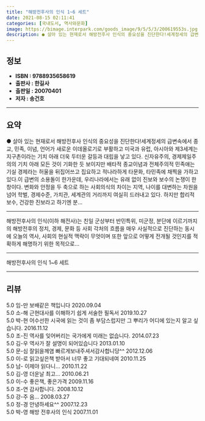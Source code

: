 ```yaml
---
title: "해방전후사의 인식 1~6 세트"
date: 2021-08-15 02:11:41
categories: [국내도서, 역사와문화]
image: https://bimage.interpark.com/goods_image/9/5/5/3/200619553s.jpg
description: ● 살아 있는 현재로서 해방전후사 인식의 중요성을 진단한다!세계정세의 급변속에서 종교, 민족, 이념, 언어가 새로운 이데올로기로 부활하고 미국과 유럽, 아시아와 제3세계는 지구촌이라는 기치 아래 더욱 두터운 갈등과 대립을 낳고 있다. 신자유주의, 경제제일주의의 기치 아래 모든 것이 기
---
```


## **정보**

- **ISBN : 9788935658619**
- **출판사 : 한길사**
- **출판일 : 20070401**
- **저자 : 송건호**

------



## **요약**

●  살아 있는 현재로서 해방전후사 인식의 중요성을 진단한다!세계정세의 급변속에서 종교, 민족, 이념, 언어가 새로운 이데올로기로 부활하고 미국과 유럽, 아시아와 제3세계는 지구촌이라는 기치 아래 더욱 두터운 갈등과 대립을 낳고 있다. 신자유주의, 경제제일주의의 기치 아래 모든 것이 기화한 듯 보이지만 배타적 종교이념과 전체주의적 민족애는 기실 경제라는 허울을 뒤집어쓰고 집요하고 적나라하게 타문화, 타민족에 채찍을 가하고 있다.이 급변의 소용돌이 한가운데, 우리나라에서는 유래 없이 진보와 보수의 논쟁이 한창이다. 변화와 안정을 두 축으로 하는 사회의식의 차이는 지역, 나이를 대변하는 차원을 넘어 학벌, 경제수준, 가치관, 세계관의 거리까지 여실히 드러내고 있다. 하지만 합리적 보수, 건강한 진보라고 하기엔 분...

------

해방전후사의 인식(이하 해전사)는 친일 군상부터 반민특위, 미군정, 분단에 이르기까지의 해방전후의 정치, 경제, 문화 등 사회 각처의 흐름을 매우 사실적으로 진단하는 동시에 오늘의 역사, 사회의 현실적 맥락이 무엇이며 또한 앞으로 어떻게 전개될 것인지를 적확하게 해명하기 위한 목적으로... 

------


해방전후사의 인식 1~6 세트 

------


## **리뷰** 

5.0 임-만 보배같은 책입니다 2020.09.04 <br/>5.0 소-해 근현대사를 이해하기 쉽게 서술한 필독서 2019.10.27 <br/>5.0 박-현 어수선한 시국에 읽는 것이 좀 부담스럽지만 그 뿌리가 어디에 있는지 알고 싶습니다. 2016.11.12 <br/>5.0 조-진 역사를 잊어버리는 국가에게 미래는 없습니다. 2014.07.23 <br/>5.0 김-우 역사가 잘 설명이 되어있습니다 2013.01.10 <br/>5.0 문-심 잘읽을께염 빠르게보내주셔서감사합니당^^ 2012.12.06 <br/>5.0 이-로 읽고싶은책 받아서 너무 좋고 기대되네여 2010.11.25 <br/>5.0 남- 이제야 읽다니... 2010.11.22 <br/>5.0 김-영 더운날 최고... 2010.06.21 <br/>5.0 이-수 좋은책, 좋은가격 2009.11.16 <br/>5.0 조-연 감사합니다. 2008.10.12 <br/>5.0 강-주 음... 2008.03.27 <br/>5.0 정-경 안녕하세요^^ 2007.12.23 <br/>5.0 박-영 해방 전후사의 인식 2007.11.01 <br/>